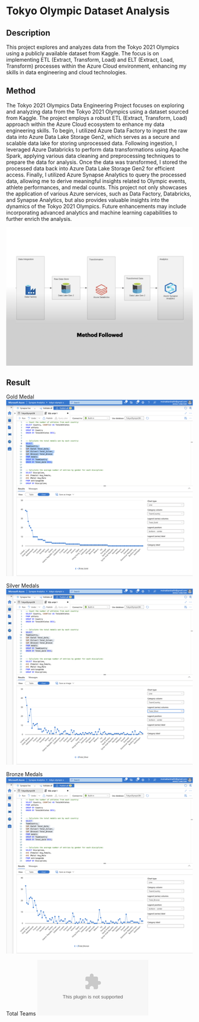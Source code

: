 # Tokyo Olympic Dataset Analysis



## Description

This project explores and analyzes data from the Tokyo 2021 Olympics using a publicly available dataset from Kaggle. The focus is on implementing ETL (Extract, Transform, Load) and ELT (Extract, Load, Transform) processes within the Azure Cloud environment, enhancing my skills in data engineering and cloud technologies.


## Method

The Tokyo 2021 Olympics Data Engineering Project focuses on exploring and analyzing data from the Tokyo 2021 Olympics using a dataset sourced from Kaggle. The project employs a robust ETL (Extract, Transform, Load) approach within the Azure Cloud ecosystem to enhance my data engineering skills. To begin, I utilized Azure Data Factory to ingest the raw data into Azure Data Lake Storage Gen2, which serves as a secure and scalable data lake for storing unprocessed data. Following ingestion, I leveraged Azure Databricks to perform data transformations using Apache Spark, applying various data cleaning and preprocessing techniques to prepare the data for analysis. Once the data was transformed, I stored the processed data back into Azure Data Lake Storage Gen2 for efficient access. Finally, I utilized Azure Synapse Analytics to query the processed data, allowing me to derive meaningful insights related to Olympic events, athlete performances, and medal counts. This project not only showcases the application of various Azure services, such as Data Factory, Databricks, and Synapse Analytics, but also provides valuable insights into the dynamics of the Tokyo 2021 Olympics. Future enhancements may include incorporating advanced analytics and machine learning capabilities to further enrich the analysis.


![App Screenshot](https://github.com/Maverick7t/tokyo-olympic-data-azure/blob/main/Data/method.jpeg)

## Result
Gold Medal
![App Screenshot](https://github.com/Maverick7t/tokyo-olympic-data-azure/blob/main/Data/Goldmedal.jpeg)

Silver Medals
![App Screenshot1](https://github.com/Maverick7t/tokyo-olympic-data-azure/blob/main/Data/Silvermedal.jpeg)

Bronze Medals
![App Screenshot2](https://github.com/Maverick7t/tokyo-olympic-data-azure/blob/main/Data/Bronzemedal.jpeg)

Total Teams
![App Screenshot3](https://github.com/Maverick7t/tokyo-olympic-data-azure/blob/main/Data/Teams.csv)

